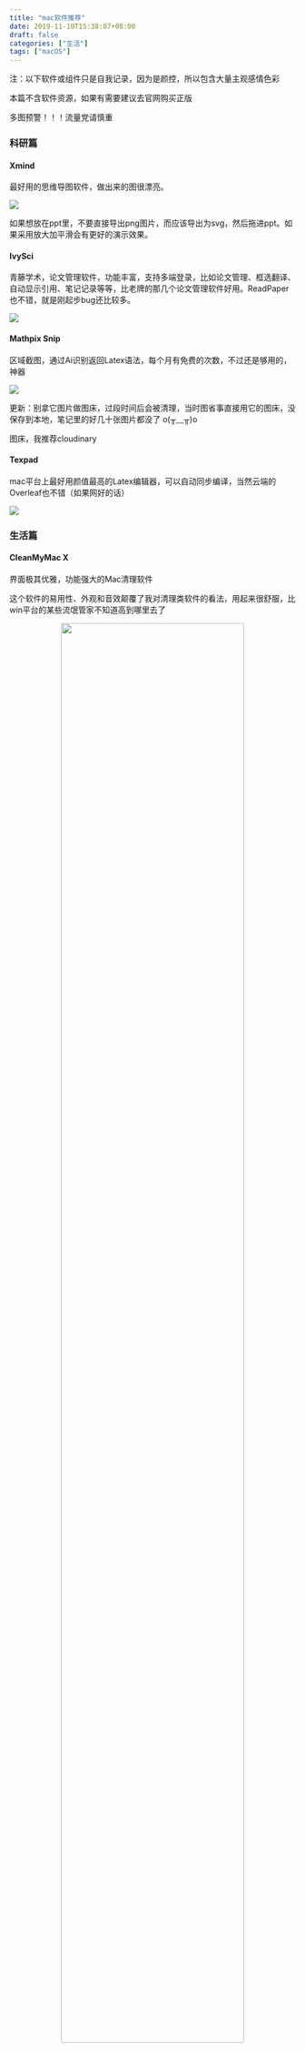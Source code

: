 ```yaml
---
title: "mac软件推荐"
date: 2019-11-10T15:38:07+08:00
draft: false
categories: ["生活"]
tags: ["macOS"]
---
```


注：以下软件或组件只是自我记录，因为是颜控，所以包含大量主观感情色彩

本篇不含软件资源，如果有需要建议去官网购买正版

多图预警！！！流量党请慎重

### 科研篇

#### Xmind

最好用的思维导图软件，做出来的图很漂亮。

![](https://res.cloudinary.com/dbmkzs2ez/image/upload/v1641893834/xmind-1.png)

如果想放在ppt里，不要直接导出png图片，而应该导出为svg，然后拖进ppt。如果采用放大加平滑会有更好的演示效果。

#### IvySci

青藤学术，论文管理软件，功能丰富，支持多端登录，比如论文管理、框选翻译、自动显示引用、笔记记录等等，比老牌的那几个论文管理软件好用。ReadPaper也不错，就是刚起步bug还比较多。

![](https://res.cloudinary.com/dbmkzs2ez/image/upload/v1641872960/IvySci-1.png)

#### Mathpix Snip

区域截图，通过Ai识别返回Latex语法，每个月有免费的次数，不过还是够用的，神器

![](https://res.cloudinary.com/dbmkzs2ez/image/upload/v1641872960/mathpix-1.png)

更新：别拿它图片做图床，过段时间后会被清理，当时图省事直接用它的图床，没保存到本地，笔记里的好几十张图片都没了 o(╥﹏╥)o

图床，我推荐cloudinary

#### Texpad

mac平台上最好用颜值最高的Latex编辑器，可以自动同步编译，当然云端的Overleaf也不错（如果网好的话）

![](https://res.cloudinary.com/dbmkzs2ez/image/upload/v1641872968/texpad-1.png)

### 生活篇

#### CleanMyMac X

界面极其优雅，功能强大的Mac清理软件

这个软件的易用性、外观和音效颠覆了我对清理类软件的看法，用起来很舒服，比win平台的某些流氓管家不知道高到哪里去了

<center>
<img src="https://res.cloudinary.com/dbmkzs2ez/image/upload/v1551701107/yicheng.me%20Blog/Screen_Shot_2019-02-22_at_3.29.35_PM.png" width=80%>
</center>

#### Fantastical 2

想找个同步Google Calendar事件的Mac端日历，最后找到了找个。界面优雅且功能强大的日历应用，曾获年度设计奖，比默认日历多了很多功能，能绑定Google Calendar和Apple日历事件，在菜单栏显示，非常方便。

<center>
<img src="https://res.cloudinary.com/dbmkzs2ez/image/upload/v1551701106/yicheng.me%20Blog/Screen_Shot_2019-02-22_at_3.25.36_PM.png" width=80%>
</center>

#### Network & Battery

最好看的网速菜单栏显示软件，试了就知道

![](https://res.cloudinary.com/dbmkzs2ez/image/upload/v1641872968/network-and-battery-1.png)

#### 网易云音乐、Spotify（在线音乐流媒体）

可能对我这种找歌靠日推而不是靠歌手的人而言，不粉任何当红歌星，就听听acg、纯音乐什么的，版权基本对我没有影响。相比国内其他音乐软件而言，网易云的界面是最耐看的，日推算法很准确，评论氛围也不错。

后来接触到了spotify之后就和Spotify结合着用，Spotify的推荐算法很强，多平台播放同步和支持Google home也很酸爽。

更新：这两年网易云的版权越来越少了，杂七杂八的东西也多了起来，Spotify版权更差，而且大多数没有歌词，后面基本都是本地听无损了。当然网易云可以通过代理的方法从其他地方获取灰掉的歌，只是不太方便。

#### Audirvana Plus（本地无损音乐播放器）

本地无损音乐播放器，墙裂推荐，听起来确实和其他音乐软件的音效不一样，就不只是听个响了，配合wav、ape等无损格式食用更佳（如1G多的加州旅馆）

![](https://res.cloudinary.com/dbmkzs2ez/image/upload/v1641872958/Audirvana-1.png)

#### Hidden Bar

开源的菜单栏隐藏工具，可以帮助右上方的菜单栏变得干净。

![](https://res.cloudinary.com/dbmkzs2ez/image/upload/v1641872959/hidden-bar-1.gif)

#### FE File Explorer

文件管理、nas连接都很方便

![](https://res.cloudinary.com/dbmkzs2ez/image/upload/v1641872968/fe-file-explorer-1.png)

#### IINA

mac下很好用的一款开源的颜值很高的视频播放器

![](https://res.cloudinary.com/dbmkzs2ez/image/upload/v1641872960/IINA-1.png)

#### UniConverter

万兴的文件格式转换软件（万兴真的是国产软件的清流），支持超多格式，界面干净，非常好用。

![](https://res.cloudinary.com/dbmkzs2ez/image/upload/v1641894992/uniconverter-1.png)

#### PDF Expert、Pdfelement

前者是轻量的pdf阅读软件，响应速度非常快。后者是万兴的pdf软件，功能很强大，经常拿它转换一些pdf，让它们的文字可以被搜索到。

![](https://res.cloudinary.com/dbmkzs2ez/image/upload/v1641894993/pdf-expert-1.png)

#### ShadowsocksX-NG、ClashX

某科学的上网方法，节点不建议自己撘，还是找个靠谱的服务商比较好，一个月几十块钱，国内程序员、搞学术的必需品。就不细说了。

#### Dropbox

赫赫有名的同步云盘，和国内云盘的理念不同，dropbox只是纯粹的做同步和备份工作，不限速，多平台同步、国外支持云盘导入导出的软件基本都支持dropbox，唯一的缺点就是初始空间只有2G，之后可以做任务攒到18G左右（可以去淘宝买），订阅的话很贵，但是体验是真的舒服。我是配合NAS一起食用NAS放大文件（如视频），dropbox储存一些重要的小文件（如笔记、代码）。

Dropbox的历史文档自动存储救了我好几次，好用到哭泣。

![](https://res.cloudinary.com/dbmkzs2ez/image/upload/v1641894992/dropbox-1.png)

#### Telegram

优雅的聊天应用，Mac/Win/Android/ios全平台推荐，聊天信息完全加密，（因为不透露用户隐私，tg在老家毛子那都被墙了），另外全平台传文件非常好用，吊打QQ，因为大家都懂的原因，国内用的人确实不是很多，和QQ互补着用挺好，微信就算了吧，文件太拉胯了。

![](https://res.cloudinary.com/dbmkzs2ez/image/upload/v1641894992/telegram-1.png)

#### Paste

很方便的复制粘贴工具，可以记录历史复制的内容，提高效率

![](https://res.cloudinary.com/dbmkzs2ez/image/upload/v1644157207/paste-1.png)

#### Downie4、Allavsoft

都是很好用的视频下载器，可以下载很多网站的视频，比如Bilibili、Youtube等等

#### Parallels Desktop

macOS下的最强虚拟机软件，不过说实话，真不建议用mac开虚拟机，太浪费了，有win需求的话建议再买一台win。

### 程序猿篇

#### Jetbrains全家桶

Pycharm、Idea、WEbstorm、Goland、Clion、Android Studio

（Jetbrains家的ide，用过的都说好）

xcode只有做ios、mac app开发的时候的挺好，毕竟垄断了，Visual Studio for mac用起来有点怪，还是乖乖的在win下用宇宙第一IDE吧。

![](https://res.cloudinary.com/dbmkzs2ez/image/upload/v1641894992/jetbrains-1.png)

#### Atom/VS Code

最开始选的Atom，中途无数次尝试VS Code（毕竟推荐的人很多），但是最后还是选择了Atom，性能确实不如vs code，但也没有感到明显的延迟（插件十来个也是秒开）。

用的是material ui的darker配色，比较耐看。

![](https://res.cloudinary.com/dbmkzs2ez/image/upload/v1549894263/E8F0C761-0FF4-4739-BFFB-62126E855D78_.png.jpg)

Atom：99分的界面+70分的性能

VS code：90分的界面+99分的性能

颜控当然是选择Atom了

#### Transmit

图形化的ftp软件，在mac与远程服务器之间传输数据，很好用

#### StartUML

UML分析设计应用，画UML图还不错，虽然有些方面很糟心（比如复制什么的），但是好像找不出更能打的软件了。

#### Navicat

数据库管理软件，比命令行直观多了

#### Postman

大名鼎鼎的api调试神器，CRUD程序猿必备

#### iTerm2

代替自带终端bash的神器，自定义很丰富。



### 命令行组件

#### HomeBrew（必装）

Mac中类似linux的包管理工具，神器

安装Xcode命令行工具：`xcode-select --install`
安装HomeBrew：`/usr/bin/ruby -e "$(curl -fsSL https://raw.githubusercontent.com/Homebrew/install/master/install)"`
等待即可，如果连不上可能是wall的原因

#### python、git、node...

这类必装组件太多了，就不单独提了


#### oh-my-zsh

下载zsh
`brew install zsh`

设置为默认shell
`sudo sh -c "echo /usr/local/bin/zsh >> /etc/shells"`
`chsh -s /usr/local/bin/zsh`

zsh进一步配置及美化可以上网搜寻一些文章，我用了一圈主题最后还是回到了zsh的原版主题

功能很强大，这里不细谈了

#### neofetch

显示ASCII形式的logo以及系统和硬件信息，很炫酷，华而不实hh

安装只需要`brew install neofetch`

使用只需要输入`neofetch`

![](https://res.cloudinary.com/dbmkzs2ez/image/upload/v1551701105/yicheng.me%20Blog/Screen_Shot_2019-02-21_at_6.23.13_PM.png)


### 设计狮篇

#### Adobe全家桶

PS、Pr、Ae、Au、Ai...不解释了，接触设计、多媒体的应该都会用到Adobe家的软件，Adobe在Mac平台下有加成。（而office在Mac下就是被削了）

![](https://res.cloudinary.com/dbmkzs2ez/image/upload/v1641819661/adobe-1.jpg)

#### Sip

屏幕取色器，可以取到屏幕任意位置的颜色数值，rgb、html格式都有，做ppt、PS和前端都很方便

#### Sketch

mac上最好用的矢量绘图软件，适合画概念图

未完待续...
